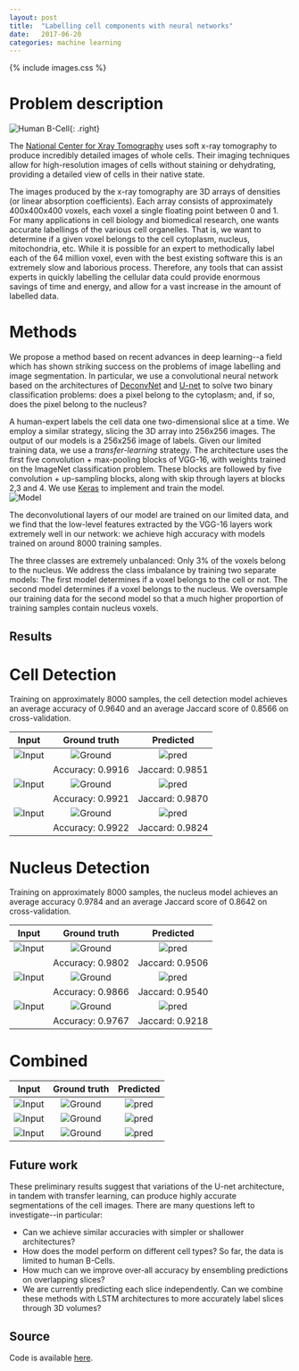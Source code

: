 ```yaml
---
layout: post
title:  "Labelling cell components with neural networks"
date:   2017-06-20 
categories: machine learning
---
```


{% include images.css %}

Problem description
============

![Human B-Cell](/images/B-cell.png){: .right}

The [National Center for Xray Tomography](http://ncxt.lbl.gov) uses soft
x-ray tomography to produce incredibly detailed images of whole cells. Their
imaging techniques allow for high-resolution images of cells without staining
or dehydrating, providing a detailed view of cells in their native state. 

The images produced by the x-ray tomography are 3D arrays of densities (or
linear absorption coefficients). Each array consists of approximately
400x400x400 voxels, each voxel a single floating point between 0 and 1.
For many applications in cell biology and biomedical research, one wants
accurate labellings of the various cell organelles. That is, we want to
determine if a given voxel belongs to the cell cytoplasm, nucleus, mitochondria, etc. While
it is possible for an expert to methodically label each of the 64 million
voxel, even with the best existing software this is an extremely slow and
laborious process. Therefore, any tools that can assist experts in quickly
labelling the cellular data could provide enormous savings of time and
energy, and allow for a vast increase in the amount of labelled data.


# Methods

We propose a method based on recent advances in deep learning--a field which
has shown striking success on the problems of image labelling and image
segmentation. In particular, we use a convolutional neural network based on
the architectures of [DeconvNet](https://arxiv.org/abs/1505.04366) and
[U-net](https://arxiv.org/abs/1505.04597) to solve two binary classification
problems: does a pixel belong to the cytoplasm; and, if so, does the pixel
belong to the nucleus?

A human-expert labels the cell data one two-dimensional slice at a time. We employ a similar strategy, slicing the 3D array into 256x256 images. The output of our models is a 256x256 image of labels. Given our limited training data, we use a *transfer-learning* strategy. The architecture uses the first five convolution + max-pooling blocks of VGG-16, with weights trained on the ImageNet classification problem. These blocks are followed by five convolution + up-sampling blocks, along with skip through layers at blocks 2,3 and 4. We use [Keras](https://keras.io/) to implement and train the model.  
![Model](/images/labelled_model.png)

The deconvolutional layers of our model are trained on our limited data, and we find that the low-level features extracted by the VGG-16 layers work extremely well in our network: we achieve high accuracy with models trained on around 8000 training samples.

The three classes are extremely unbalanced: Only 3% of the voxels belong to the nucleus. We address the class imbalance by training two separate models: The first model determines if a voxel belongs to the cell or not. The second model determines if a voxel belongs to the nucleus. We oversample our training data for the second model so that a much higher proportion of training samples contain nucleus voxels.

## Results

# Cell Detection

Training on approximately 8000 samples, the cell detection model achieves an average accuracy of 0.9640 and an average Jaccard score of 0.8566 on cross-validation.

| Input | Ground truth | Predicted |
| :-: | :-: | :-: |
| ![Input](/images/med_cell_input_1.png) | ![Ground](/images/med_cell_ground_1.png) | ![pred](/images/med_cell_pred_1.png) |
| | Accuracy: 0.9916 | Jaccard: 0.9851|
| ![Input](/images/med_cell_input_2.png) | ![Ground](/images/med_cell_ground_2.png) | ![pred](/images/med_cell_pred_2.png) |
| | Accuracy: 0.9921 | Jaccard: 0.9870 | 
| ![Input](/images/med_cell_input_3.png) | ![Ground](/images/med_cell_ground_3.png) | ![pred](/images/med_cell_pred_3.png) |
| | Accuracy: 0.9922 | Jaccard: 0.9824 |


# Nucleus Detection

Training on approximately 8000 samples, the nucleus model achieves an average accuracy 0.9784 and an average Jaccard score of 0.8642 on cross-validation.

| Input | Ground truth | Predicted |
| :-: | :-: | :-: |
| ![Input](/images/nucleus_input_1.png) | ![Ground](/images/nucleus_ground_1.png) | ![pred](/images/nucleus_pred_1.png) |
| | Accuracy: 0.9802 | Jaccard: 0.9506|
| ![Input](/images/nucleus_input_2.png) | ![Ground](/images/nucleus_ground_2.png) | ![pred](/images/nucleus_pred_2.png) |
| | Accuracy: 0.9866 | Jaccard: 0.9540 | 
| ![Input](/images/nucleus_input_3.png) | ![Ground](/images/nucleus_ground_3.png) | ![pred](/images/nucleus_pred_3.png) |
| | Accuracy: 0.9767 | Jaccard: 0.9218 |


# Combined

| Input | Ground truth | Predicted |
| :-: | :-: | :-: |
| ![Input](/images/1_input.png) | ![Ground](/images/1_ground.png) | ![pred](/images/1_pred.png) |
| ![Input](/images/2_input.png) | ![Ground](/images/2_ground.png) | ![pred](/images/2_pred.png) |
| ![Input](/images/3_input.png) | ![Ground](/images/3_ground.png) | ![pred](/images/3_pred.png) |


## Future work

These preliminary results suggest that variations of the U-net architecture, in tandem with transfer learning, can produce highly accurate segmentations of the cell images. There are many questions left to investigate--in particular:

+ Can we achieve similar accuracies with simpler or shallower architectures?
+ How does the model perform on different cell types? So far, the data is limited to human B-Cells.
+ How much can we improve over-all accuracy by ensembling predictions on overlapping slices?
+ We are currently predicting each slice independently. Can we combine these methods with LSTM architectures to more accurately label slices through 3D volumes? 


## Source
Code is available [here](https://github.com/andersteele/Cell-labelling). 
